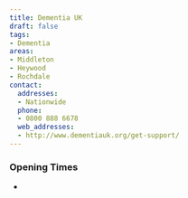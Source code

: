 ```yaml
---
title: Dementia UK
draft: false
tags:
- Dementia
areas:
- Middleton
- Heywood
- Rochdale
contact:
  addresses:
  - Nationwide
  phone:
  - 0800 888 6678
  web_addresses:
  - http://www.dementiauk.org/get-support/
---
```


### Opening Times
* 
